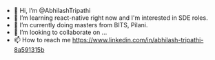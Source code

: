 - 👋 Hi, I’m @AbhilashTripathi
- 👀 I’m learning react-native right now and I'm interested in SDE roles.
- 🌱 I’m currently doing masters from BITS, Pilani.
- 💞️ I’m looking to collaborate on ...
- 📫 How to reach me https://www.linkedin.com/in/abhilash-tripathi-8a591315b

<!---
AbhilashTripathi/AbhilashTripathi is a ✨ special ✨ repository because its `README.md` (this file) appears on your GitHub profile.
You can click the Preview link to take a look at your changes.
--->

